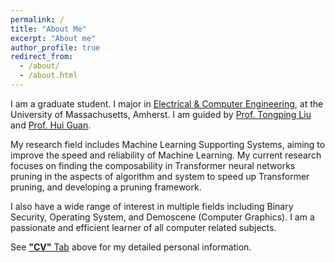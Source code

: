 ```yaml
---
permalink: /
title: "About Me"
excerpt: "About me"
author_profile: true
redirect_from: 
  - /about/
  - /about.html
---
```


I am a graduate student. I major in [Electrical & Computer Engineering](https://ece.umass.edu/), at the University of Massachusetts, Amherst. I am guided by [Prof. Tongping Liu](https://people.umass.edu/tongping/index.html) and [Prof. Hui Guan](https://guanh01.github.io/).

My research field includes Machine Learning Supporting Systems, aiming to improve the speed and reliability of Machine Learning. My current research focuses on finding the composability in Transformer neural networks pruning in the aspects of algorithm and system to speed up Transformer pruning, and developing a pruning framework.

I also have a wide range of interest in multiple fields including Binary Security, Operating System, and Demoscene (Computer Graphics). I am a passionate and efficient learner of all computer related subjects.

See [**"CV"** Tab](https://yuplin2333.github.io/cv/) above for my detailed personal information.
